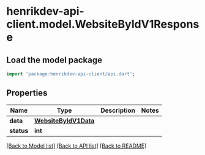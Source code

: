 # henrikdev-api-client.model.WebsiteByIdV1Response

## Load the model package
```dart
import 'package:henrikdev-api-client/api.dart';
```

## Properties
Name | Type | Description | Notes
------------ | ------------- | ------------- | -------------
**data** | [**WebsiteByIdV1Data**](WebsiteByIdV1Data.md) |  | 
**status** | **int** |  | 

[[Back to Model list]](../README.md#documentation-for-models) [[Back to API list]](../README.md#documentation-for-api-endpoints) [[Back to README]](../README.md)


